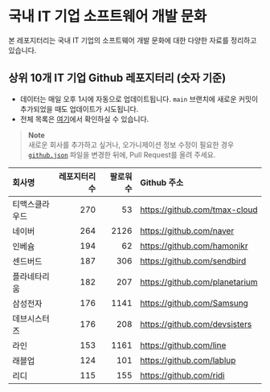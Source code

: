 # 국내 IT 기업 소프트웨어 개발 문화
본 레포지터리는 국내 IT 기업의 소프트웨어 개발 문화에 대한 다양한 자료를 정리하고 있습니다.

## 상위 10개 IT 기업 Github 레포지터리 (숫자 기준)

- 데이터는 매일 오후 1시에 자동으로 업데이트됩니다. `main` 브랜치에 새로운 커밋이 추가되었을 때도 업데이트가 시도됩니다.
- 전체 목록은 [여기](./github.md)에서 확인하실 수 있습니다.

> **Note**<br />
> 새로운 회사를 추가하고 싶거나, 오가니제이션 정보 수정이 필요한 경우 [`github.json`](./github.json) 파일을 변경한 뒤에, Pull Request를 올려 주세요.

<!-- MARKDOWN_TABLE(GITHUB): START -->

| **회사명** | **레포지터리 수** | **팔로워 수** | **Github 주소** |
|:---|---:|---:|:---|
| 티맥스클라우드 | 270 | 53 | https://github.com/tmax-cloud |
| 네이버 | 264 | 2126 | https://github.com/naver |
| 인베슘 | 194 | 62 | https://github.com/hamonikr |
| 센드버드 | 187 | 306 | https://github.com/sendbird |
| 플라네타리움 | 182 | 207 | https://github.com/planetarium |
| 삼성전자 | 176 | 1141 | https://github.com/Samsung |
| 데브시스터즈 | 176 | 208 | https://github.com/devsisters |
| 라인 | 153 | 1161 | https://github.com/line |
| 래블업 | 124 | 101 | https://github.com/lablup |
| 리디 | 115 | 155 | https://github.com/ridi |

<!-- MARKDOWN_TABLE(GITHUB): END -->
